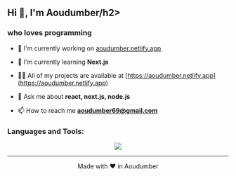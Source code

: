 

<h2>Hi 👋, I'm Aoudumber/h2>
<h3>who loves programming</h3>

- 🔭 I'm currently working on [aoudumber.netlify.app](https://aoudumber.netlify.app)

- 🌱 I'm currently learning **Next.js**

- 👨‍💻 All of my projects are available at [https://aoudumber.netlify.app](https://aoudumber.netlify.app)

- 💬 Ask me about **react, next.js, node.js**

- 📫 How to reach me **aoudumber69@gmail.com**

<h3>Languages and Tools:</h3>

<p align="center">
<img src="https://skillicons.dev/icons?i=html,css,js,react,git,nodejs,postman,tailwind,vscode,visualstudio,vercel,vite,styledcomponents,powershell,mysql,md,express,bun,npm,vitest"/>
</p>


---

<p align="center">Made with ❤️ in Aoudumber</p>